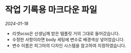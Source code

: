 # 작업 기록용 마크다운 파일

_2024-01-18_

- 리셋scss은 선생님께 받은 템플릿 거의 그대로 들어갔습니다.
- 수정한 사항이라면 body 세팅에 변수로 배경색상 넣어었습니다.
- 변수 이름은 피그마의 디자인 시스템을 참고하여 지정하였습니다.
